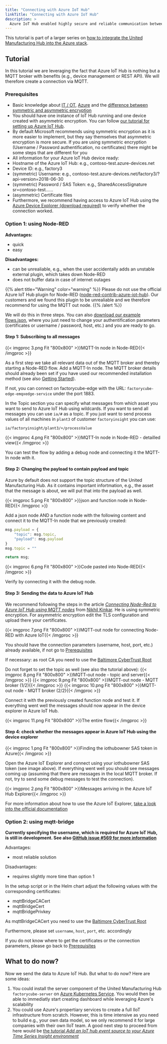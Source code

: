 ```yaml
---
title: "Connecting with Azure IoT Hub"
linkTitle: "Connecting with Azure IoT Hub"
description: >
  Azure IoT Hub enabled highly secure and reliable communication between IoT applications and the devices it manages. In this article it is described how one can connect the United Manufacturing Hub with Azure IoT hub.
---
```


This tutorial is part of a larger series on [how to integrate the United Manufacturing Hub into the Azure stack](/docs/concepts/integration-with-azure/).

## Tutorial

In this tutorial we are leveraging the fact that Azure IoT Hub is nothing but a MQTT broker with benefits (e.g., device management or REST API). We will therefore create a connection via MQTT.

### Prerequisites

- Basic knowledge about [IT / OT](/docs/getting-started/understanding-the-technologies/), [Azure](/docs/concepts/integration-with-azure/) and the [difference between symmetric and asymmetric encryption](/docs/tutorials/general/symmetric-asymmetric-encryption/)
- You should have one instance of IoT Hub running and one device created with asymmetric encryption. You can follow [our tutorial for setting up Azure IoT Hub](/docs/tutorials/azure/setting-up-azure-iot-hub/). 
- By default Microsoft recommends using symmetric encryption as it is more easier to implement, but they say themselves that asymmetric encryption is more secure. If you are using symmetric encryption (Username / Password authentification, no certificates) there might be some steps that are different for you
- All information for your Azure IoT Hub device ready: 
 - Hostname of the Azure IoT Hub: e.g., contoso-test.azure-devices.net
 - Device ID: e.g., factory3
 - (symmetric) Username: e.g., contoso-test.azure-devices.net/factory3/?api-version=2018-06-30
 - (symmetric) Password / SAS Token: e.g., SharedAccessSignature sr=contoso-test......
 - (asymmetric) Certificate files
- Furthermore, we recommend having access to Azure IoT Hub using the [Azure Device Explorer (download required)](https://github.com/Azure/azure-iot-explorer/releases) to verify whether the connection worked.

### Option 1: using Node-RED 

**Advantages:**
- quick
- easy

**Disadvantages:**
- can be unrealiable, e.g., when the user accidentally adds an unstable external plugin, which takes down Node-RED
- does not buffer data in case of internet outages

{{% alert title="Warning" color="warning" %}}
Please do not use the official Azure IoT Hub plugin for Node-RED ([node-red-contrib-azure-iot-hub](https://flows.nodered.org/node/node-red-contrib-azure-iot-hub)). Our customers and we found this plugin to be unrealiable and we therefore recommend for using the MQTT out node.
{{% /alert %}}

We will do this in three steps. You can also [download our example flows.json](/examples/nodered/azure-iot-hub.json), where you just need to change your authentification parameters (certificates or username / password, host, etc.) and you are ready to go.

#### Step 1: Subscribing to all messages

{{< imgproc 3.png Fit "800x800" >}}MQTT-In node in Node-RED{{< /imgproc >}}

As a first step we take all relevant data out of the MQTT broker and thereby starting a Node-RED flow. Add a MQTT-In node. The MQTT broker details should already been set if you have used our recommended installation method (see also [Getting Started](/docs/getting-started/setup-development/)). 

If not, you can connect on factorycube-edge with the URL: `factorycube-edge-emqxedge-service` under the port 1883.

In the Topic section you can specify what messages from which asset you want to send to Azure IoT Hub using wildcards. If you want to send all messages you can use `ia/#` as a topic. If you just want to send process values of all machines in `plant3` of customer `factoryinsight` you can use:

`ia/factoryinsight/plant3/+/processValue`

{{< imgproc 4.png Fit "800x800" >}}MQTT-In node in Node-RED - detailled view{{< /imgproc >}}

You can test the flow by adding a debug node and connecting it the MQTT-In node with it.

#### Step 2: Changing the payload to contain payload and topic

Azure by default does not support the topic structure of the United Manufacturing Hub. As it contains important infortmation, e.g., the asset that the message is about, we will put that into the payload as well.

{{< imgproc 5.png Fit "800x800" >}}json and function node in Node-RED{{< /imgproc >}}

Add a json node AND a function node with the following content and connect it to the MQTT-In node that we previously created:

```javascript
msg.payload = {
    "topic": msg.topic,
    "payload": msg.payload
}
msg.topic = ""

return msg;
```

{{< imgproc 6.png Fit "800x800" >}}Code pasted into Node-RED{{< /imgproc >}}

Verify by connecting it with the debug node.


#### Step 3: Sending the data to Azure IoT Hub

We recommend following the steps in the article *[Connecting Node-Red to Azure IoT Hub using MQTT nodes](https://medium.com/@nikhilkinkar/connecting-node-red-to-azure-iot-hub-using-mqtt-nodes-6e9160549348)* from [Nikhil Kinkar](https://www.linkedin.com/in/nikhilkinkar/). He is using symmetric encryption. For asymmetric encryption edit the TLS configuration and upload there your certificates.

{{< imgproc 7.png Fit "800x800" >}}MQTT-out node for connecting Node-RED with Azure IoT{{< /imgproc >}}

You should have the connection parameters (username, host, port, etc.) already available, if not go to [Prerequisites](#prerequisites) 

If necessary: as root CA you need to use the [Baltimore CyberTrust Root](https://cacerts.digicert.com/BaltimoreCyberTrustRoot.crt.pem)

Do not forget to set the topic as well (see also the tutorial above): 
{{< imgproc 8.png Fit "800x800" >}}MQTT-out node - topic and server{{< /imgproc >}}
{{< imgproc 9.png Fit "800x800" >}}MQTT-out node - MQTT broker (1/2){{< /imgproc >}}
{{< imgproc 10.png Fit "800x800" >}}MQTT-out node - MQTT broker (2/2){{< /imgproc >}}

Connect it with the previously created function node and test it. If everything went well the messages should now appear in the device explorer in Azure IoT Hub. 

{{< imgproc 11.png Fit "800x800" >}}The entire flow{{< /imgproc >}}


#### Step 4: check whether the messages appear in Azure IoT Hub using the device explorer

{{< imgproc 1.png Fit "800x800" >}}Finding the iothubowner SAS token in Azure{{< /imgproc >}}

Open the Azure IoT Explorer and connect using your iothubowner SAS token (see image above). If everything went well you should see messages coming up (assuming that there are messages in the local MQTT broker. If not, try to send some debug messages to test the connection).

{{< imgproc 2.png Fit "800x800" >}}Messages arriving in the Azure IoT Hub Explorer{{< /imgproc >}}

For more information about how to use the Azure IoT Explorer, [take a look into the official documentation](https://docs.microsoft.com/en-us/azure/iot-fundamentals/howto-use-iot-explorer)

### Option 2: using mqtt-bridge

**Currently specifying the username, which is required for Azure IoT Hub, is still in development. See also [GitHub issue #569 for more information](https://github.com/united-manufacturing-hub/united-manufacturing-hub/issues/569)**

Advantages:
- most reliable solution

Disadvantages:
- requires slightly more time than option 1

In the setup script or in the Helm chart adjust the following values with the corresponding certificates:
- mqttBridgeCACert
- mqttBridgeCert
- mqttBridgePrivkey

As mqttBridgeCACert you need to use the [Baltimore CyberTrust Root](https://cacerts.digicert.com/BaltimoreCyberTrustRoot.crt.pem)

Furthermore, please set `username`, `host`, `port`, etc. accordingly

If you do not know where to get the certificates or the connection parameters, please go back to [Prerequisites](#prerequisites) 

## What to do now?

Now we send the data to Azure IoT Hub. But what to do now? Here are some ideas:

1. You could install the server component of the United Manufacturing Hub `factorycube-server` on [Azure Kubernetes Service](https://azure.microsoft.com/en-us/services/kubernetes-service/#features). You would then be able to immediatly start creating dashboard while leveraging Azure's scalability
2. You could use Azure's propertiary services to create a full IIoT infrastructure from scratch. However, this is time intensive as you need to build e.g., your own data model, so we only recommend it for large companies with their own IIoT team. A good next step to proceed from here would be [the tutorial *Add an IoT hub event source to your Azure Time Series Insight environment*](https://docs.microsoft.com/en-us/azure/time-series-insights/how-to-ingest-data-iot-hub)

